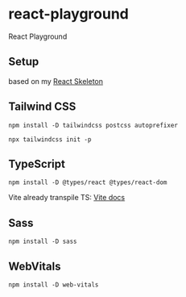 # react-playground
React Playground

## Setup

based on my [React Skeleton](https://github.com/rwcorbett/react-skeleton)

## Tailwind CSS

`npm install -D tailwindcss postcss autoprefixer`

`npx tailwindcss init -p`

## TypeScript

`npm install -D @types/react @types/react-dom`

Vite already transpile TS: [Vite docs](https://vitejs.dev/guide/features.html#typescript)

##  Sass

`npm install -D sass`

## WebVitals

`npm install -D web-vitals`